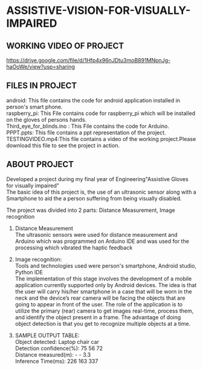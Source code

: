 # ASSISTIVE-VISION-FOR-VISUALLY-IMPAIRED

## WORKING VIDEO OF PROJECT
https://drive.google.com/file/d/1Hfp4x96nJDtu3moB891MNpnJg-haOoWe/view?usp=sharing

## FILES IN PROJECT
android: This file contains the code for  android application installed in person's smart phone.      
raspberry_pi: This File contains code for raspberry_pi  which will be installed on the gloves of persons hands.    
Third_eye_for_blinds.ino : This File contains the code for Arduino.        
PPPT.ppts: This file contains a ppt representation of the project.    
TESTINGVIDEO.mp4:This file contains a video of the working project.Please download this file to see the project in action.    
  
    
  
## ABOUT PROJECT    
Developed a project during my final year of Engineering"Assistive Gloves for visually impaired"  
The basic idea of this project is, the use of an ultrasonic sensor along with a Smartphone to aid the a person suffering from being visually disabled.

The project was divided into 2 parts: Distance Measurement, Image recognition    
1. Distance Measurement   
The ultrasonic sensors were used for distance measurement and Arduino which was programmed on Arduino IDE and was used for the processing which vibrated the haptic feedback  

2. Image recognition:  
Tools and technologies used were person's smartphone, Android studio, Python IDE    
The implementation of this stage involves the development of a mobile application currently supported only by Android devices. The idea is that the user will carry his/her smartphone in a case that will be worn in the neck and the device’s rear camera will be facing the objects that are going to appear in front of the user. The role of the application is to utilize the primary (rear) camera to get images real-time, process them, and identify the object present in a frame. The advantage of doing object detection is that you get to recognize multiple objects at a time.  

3. SAMPLE OUTPUT TABLE:  
Object detected:         Laptop  chair car  
Detection confidence(%): 75      56    72   
Distance measured(m):    -       -     3.3  
Inference Time(ms):      226     163   337  

